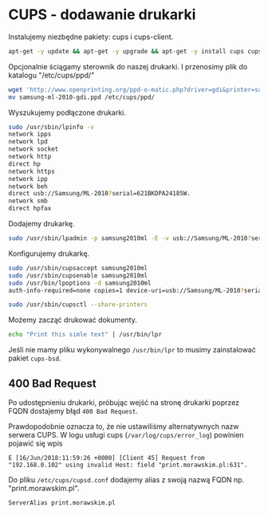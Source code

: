 CUPS - dodawanie drukarki
=========================

Instalujemy niezbędne pakiety: cups i cups-client.

``` bash
apt-get -y update && apt-get -y upgrade && apt-get -y install cups cups-client
```

Opcjonalnie ściągamy sterownik do naszej drukarki. I przenosimy plik do katalogu "/etc/cups/ppd/"

``` bash
wget 'http://www.openprinting.org/ppd-o-matic.php?driver=gdi&printer=samsung-ml-2010&show=0' -O samsung-ml-2010-gdi.ppd
mv samsung-ml-2010-gdi.ppd /etc/cups/ppd/
```

Wyszukujemy podłączone drukarki.

``` bash
sudo /usr/sbin/lpinfo -v
network ipps
network lpd
network socket
network http
direct hp
network https
network ipp
network beh
direct usb://Samsung/ML-2010?serial=621BKDPA24185W.
network smb
direct hpfax
```

Dodajemy drukarkę.

``` bash
sudo /usr/sbin/lpadmin -p samsung2010ml -E -v usb://Samsung/ML-2010?serial=4621BKDPA24185W. -P /etc/cups/ppd/samsung-ml-2010-gdi.ppd
```

Konfigurujemy drukarkę.

``` bash
sudo /usr/sbin/cupsaccept samsung2010ml
sudo /usr/sbin/cupsenable samsung2010ml
sudo /usr/bin/lpoptions -d samsung2010ml
auth-info-required=none copies=1 device-uri=usb://Samsung/ML-2010?serial=4621BKDPA24185W. finishings=3 job-hold-until=no-hold job-priority=50 job-sheets=none,none marker-change-time=0 number-up=1 printer-commands=AutoConfigure,Clean,PrintSelfTestPage printer-info=samsung2010ml printer-is-accepting-jobs=true printer-is-shared=true printer-location printer-make-and-model='Samsung ML-2010 Foomatic/gdi' printer-state=3 printer-state-change-time=1436890121 printer-state-reasons=none printer-type=8392708 printer-uri-supported=ipp://localhost:631/printers/samsung2010ml

sudo /usr/sbin/cupsctl --share-printers
```

Możemy zacząć drukować dokumenty.

``` bash
echo "Print this simle text" | /usr/bin/lpr
```

Jeśli nie mamy pliku wykonywalnego `/usr/bin/lpr` to musimy zainstalować pakiet `cups-bsd`.

## 400 Bad Request

Po udostępnieniu drukarki, próbując wejść na stronę drukarki poprzez FQDN dostajemy błąd `400 Bad Request`.

Prawdopodobnie oznacza to, że nie ustawiliśmy alternatywnych nazw serwera CUPS.
W logu usługi cups (`/var/log/cups/error_log`) powinien pojawić się wpis
```
E [16/Jun/2018:11:59:26 +0000] [Client 45] Request from "192.168.0.102" using invalid Host: field "print.morawskim.pl:631".
```

Do pliku `/etc/cups/cupsd.conf` dodajemy alias z swoją nazwą FQDN np. "print.morawskim.pl".

```
ServerAlias print.morawskim.pl
```
